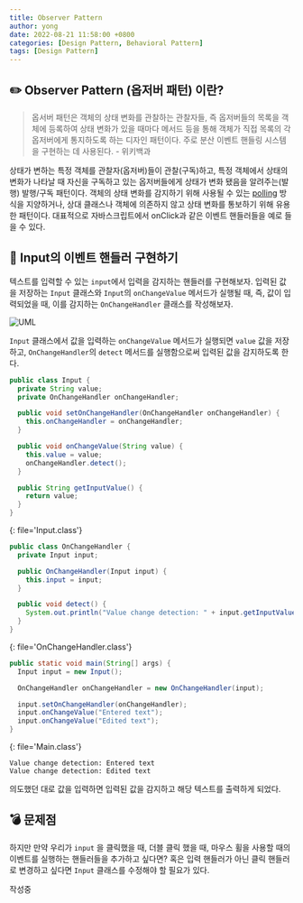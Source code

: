 ```yaml
---
title: Observer Pattern
author: yong
date: 2022-08-21 11:58:00 +0800
categories: [Design Pattern, Behavioral Pattern]
tags: [Design Pattern]
---
```


## ✏️ Observer Pattern (옵저버 패턴) 이란?

> 옵서버 패턴은 객체의 상태 변화를 관찰하는 관찰자들, 즉 옵저버들의 목록을 객체에 등록하여 상태 변화가 있을 때마다 메서드 등을 통해 객체가 직접 목록의 각 옵저버에게 통지하도록 하는 디자인 패턴이다. 주로 분산 이벤트 핸들링 시스템을 구현하는 데 사용된다. - 위키백과

상태가 변하는 특정 객체를 관찰자(옵저버)들이 관찰(구독)하고, 특정 객체에서 상태의 변화가 나타날 때 자신을 구독하고 있는 옵저버들에게 상태가 변화 됐음을 알려주는(발행) 발행/구독 패턴이다. 객체의 상태 변화를 감지하기 위해 사용될 수 있는 [polling](https://ko.wikipedia.org/wiki/%ED%8F%B4%EB%A7%81_(%EC%BB%B4%ED%93%A8%ED%84%B0_%EA%B3%BC%ED%95%99)) 방식을 지양하거나, 상대 클래스나 객체에 의존하지 않고 상태 변화를 통보하기 위해 유용한 패턴이다. 대표적으로 자바스크립트에서 onClick과 같은 이벤트 핸들러들을 예로 들을 수 있다.

## 🛴 Input의 이벤트 핸들러 구현하기

텍스트를 입력할 수 있는 `input`에서 입력을 감지하는 핸들러를 구현해보자. 입력된 값을 저장하는 `Input` 클래스와 `Input`의 `onChangeValue` 메서드가 실행될 때, 즉, 값이 입력되었을 때, 이를 감지하는 `OnChangeHandler` 클래스를 작성해보자.

<img src="/observer-before-1-uml.png" alt="UML">

`Input` 클래스에서 값을 입력하는 `onChangeValue` 메서드가 실행되면 `value` 값을 저장하고, `OnChangeHandler`의 `detect` 메서드를 실행함으로써 입력된 값을 감지하도록 한다.

```java
public class Input {
  private String value;
  private OnChangeHandler onChangeHandler;

  public void setOnChangeHandler(OnChangeHandler onChangeHandler) {
    this.onChangeHandler = onChangeHandler;
  }

  public void onChangeValue(String value) {
    this.value = value;
    onChangeHandler.detect();
  }

  public String getInputValue() {
    return value;
  }
}
```
{: file='Input.class'}

```java
public class OnChangeHandler {
  private Input input;

  public OnChangeHandler(Input input) {
    this.input = input;
  }

  public void detect() {
    System.out.println("Value change detection: " + input.getInputValue());
  }
}
```
{: file='OnChangeHandler.class'}

```java
public static void main(String[] args) {
  Input input = new Input();

  OnChangeHandler onChangeHandler = new OnChangeHandler(input);

  input.setOnChangeHandler(onChangeHandler);
  input.onChangeValue("Entered text");
  input.onChangeValue("Edited text");
}
```
{: file='Main.class'}

```console
Value change detection: Entered text
Value change detection: Edited text
```

의도했던 대로 값을 입력하면 입력된 값을 감지하고 해당 텍스트를 출력하게 되었다.


## 💣 문제점

하지만 만약 우리가 `input` 을 클릭했을 때, 더블 클릭 했을 때, 마우스 휠을 사용할 때의 이벤트를 실행하는 핸들러들을 추가하고 싶다면? 혹은 입력 핸들러가 아닌 클릭 핸들러로 변경하고 싶다면 `Input` 클래스를 수정해야 할 필요가 있다.


작성중
